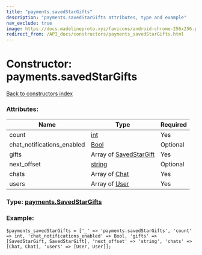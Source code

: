 ```yaml
---
title: "payments.savedStarGifts"
description: "payments.savedStarGifts attributes, type and example"
nav_exclude: true
image: https://docs.madelineproto.xyz/favicons/android-chrome-256x256.png
redirect_from: /API_docs/constructors/payments_savedStarGifts.html
---
```

# Constructor: payments.savedStarGifts  
[Back to constructors index](/API_docs/constructors/index.html)



### Attributes:

| Name     |    Type       | Required |
|----------|---------------|----------|
|count|[int](/API_docs/types/int.html) | Yes|
|chat\_notifications\_enabled|[Bool](/API_docs/types/Bool.html) | Optional|
|gifts|Array of [SavedStarGift](/API_docs/types/SavedStarGift.html) | Yes|
|next\_offset|[string](/API_docs/types/string.html) | Optional|
|chats|Array of [Chat](/API_docs/types/Chat.html) | Yes|
|users|Array of [User](/API_docs/types/User.html) | Yes|



### Type: [payments.SavedStarGifts](/API_docs/types/payments.SavedStarGifts.html)


### Example:

```
$payments_savedStarGifts = ['_' => 'payments.savedStarGifts', 'count' => int, 'chat_notifications_enabled' => Bool, 'gifts' => [SavedStarGift, SavedStarGift], 'next_offset' => 'string', 'chats' => [Chat, Chat], 'users' => [User, User]];
```  
